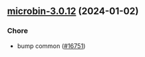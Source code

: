 

## [microbin-3.0.12](https://github.com/truecharts/charts/compare/microbin-3.0.11...microbin-3.0.12) (2024-01-02)

### Chore



- bump common ([#16751](https://github.com/truecharts/charts/issues/16751))